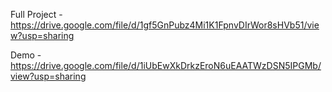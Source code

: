 Full Project - https://drive.google.com/file/d/1gf5GnPubz4Mi1K1FpnvDIrWor8sHVb51/view?usp=sharing

Demo - https://drive.google.com/file/d/1iUbEwXkDrkzEroN6uEAATWzDSN5IPGMb/view?usp=sharing
